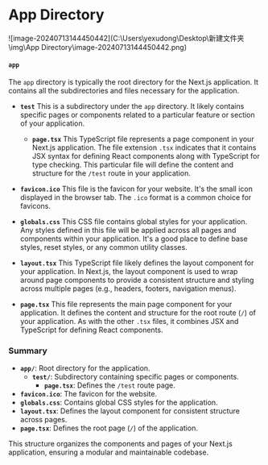 # App Directory

![image-20240713144450442](C:\Users\yexudong\Desktop\新建文件夹\img\App Directory\image-20240713144450442.png)

#### `app`
The `app` directory is typically the root directory for the Next.js application. It contains all the subdirectories and files necessary for the application.

- **`test`**
  This is a subdirectory under the `app` directory. It likely contains specific pages or components related to a particular feature or section of your application.
  - **`page.tsx`**
    This TypeScript file represents a page component in your Next.js application. The file extension `.tsx` indicates that it contains JSX syntax for defining React components along with TypeScript for type checking. This particular file will define the content and structure for the `/test` route in your application.
  
- **`favicon.ico`**
  This file is the favicon for your website. It's the small icon displayed in the browser tab. The `.ico` format is a common choice for favicons.

- **`globals.css`**
  This CSS file contains global styles for your application. Any styles defined in this file will be applied across all pages and components within your application. It's a good place to define base styles, reset styles, or any common utility classes.

- **`layout.tsx`**
  This TypeScript file likely defines the layout component for your application. In Next.js, the layout component is used to wrap around page components to provide a consistent structure and styling across multiple pages (e.g., headers, footers, navigation menus).

- **`page.tsx`**
  This file represents the main page component for your application. It defines the content and structure for the root route (`/`) of your application. As with the other `.tsx` files, it combines JSX and TypeScript for defining React components.

### Summary

- **`app/`**: Root directory for the application.
  - **`test/`**: Subdirectory containing specific pages or components.
    - **`page.tsx`**: Defines the `/test` route page.
- **`favicon.ico`**: The favicon for the website.
- **`globals.css`**: Contains global CSS styles for the application.
- **`layout.tsx`**: Defines the layout component for consistent structure across pages.
- **`page.tsx`**: Defines the root page (`/`) of the application.

This structure organizes the components and pages of your Next.js application, ensuring a modular and maintainable codebase.